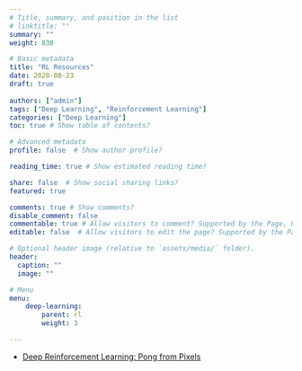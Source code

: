 ```yaml
---
# Title, summary, and position in the list
# linktitle: ""
summary: ""
weight: 830

# Basic metadata
title: "RL Resources"
date: 2020-08-23
draft: true
 
authors: ["admin"]
tags: ["Deep Learning", "Reinforcement Learning"]
categories: ["Deep Learning"]
toc: true # Show table of contents?

# Advanced metadata
profile: false  # Show author profile?

reading_time: true # Show estimated reading time?

share: false  # Show social sharing links?
featured: true

comments: true # Show comments?
disable_comment: false
commentable: true # Allow visitors to comment? Supported by the Page, Post, and Docs content types.
editable: false  # Allow visitors to edit the page? Supported by the Page, Post, and Docs content types.

# Optional header image (relative to `assets/media/` folder).
header:
  caption: ""
  image: ""

# Menu
menu: 
    deep-learning:
        parent: rl
        weight: 3

---
```


- [Deep Reinforcement Learning: Pong from Pixels](http://karpathy.github.io/2016/05/31/rl/)